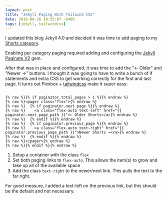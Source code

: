 ```yaml
---
layout: post
title: "Jekyll Paging With Tailwind CSS"
date: 2019-08-26 10:55:07 -0400
tags: [jekyll, tailwindcss]
---
```


I updated this blog Jekyll 4.0 and decided it was time to add paging to my [Shorts category](https://scottw.com/what-your-shorts-why-you-should-use-them-too).

Enabling per category paging required adding and configuring the [Jekyll Paginate V2](https://github.com/sverrirs/jekyll-paginate-v2) gem.

After that was in place and configured, it was time to add the "← Older" and "Newer →" buttons. I thought it was going to have to write a bunch of if statements and extra CSS to get working correctly for the first and last page. It turns out Flexbox + [tailwindcss](https://tailwindcss.com/) make it super easy:

```liquid

{% raw %}{% if paginator.total_pages > 1 %}{% endraw %}
{% raw %}<pager class="flex">{% endraw %}
{% raw %}  {% if paginator.next_page %}{% endraw %}
{% raw %}    <a class="flex-auto text-left" href="{{ paginator.next_page_path }}">← Older Shorts</a>{% endraw %}
{% raw %}  {% endif %}{% endraw %}
{% raw %}  {% if paginator.previous_page %}{% endraw %}
{% raw %}    <a class="flex-auto text-right" href="{{ paginator.previous_page_path }}">Newer Shorts →</a>{% endraw %}
{% raw %}  {% endif %}{% endraw %}
{% raw %}</pager>{% endraw %}
{% raw %}{% endif %}{% endraw %}
```

1. Setup a container with the class `flex`
2. Set both paging links to `flex-auto`. This allows the item(s) to grow and take up all of the available space
3. Add the class `text-right` to the newer/next link. This pulls the text to the far right.

For good measure, I added a text-left on the previous link, but this should be the default and not necessary.

